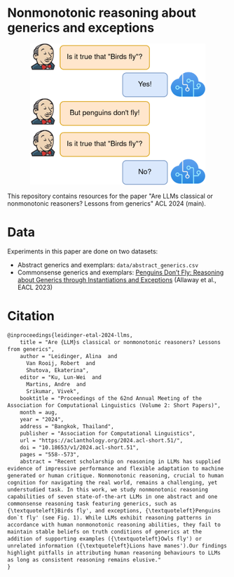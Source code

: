 # Nonmonotonic reasoning about generics and exceptions

<p align="center">
<img src="figures/nonmonotonicreasoning_highres.png" alt="nonmonotonicreasoningwithgenerics" width="400"/>
</p>

This repository contains resources for the paper "Are LLMs classical or nonmonotonic reasoners? Lessons from generics" ACL 2024 (main).

# Data

Experiments in this paper are done on two datasets:
* Abstract generics and exemplars: `data/abstract_generics.csv`
* Commonsense generics and exemplars: [Penguins Don’t Fly: Reasoning about Generics through Instantiations and Exceptions](https://aclanthology.org/2023.eacl-main.192) (Allaway et al., EACL 2023)

# Citation

```
@inproceedings{leidinger-etal-2024-llms,
    title = "Are {LLM}s classical or nonmonotonic reasoners? Lessons from generics",
    author = "Leidinger, Alina  and
      Van Rooij, Robert  and
      Shutova, Ekaterina",
    editor = "Ku, Lun-Wei  and
      Martins, Andre  and
      Srikumar, Vivek",
    booktitle = "Proceedings of the 62nd Annual Meeting of the Association for Computational Linguistics (Volume 2: Short Papers)",
    month = aug,
    year = "2024",
    address = "Bangkok, Thailand",
    publisher = "Association for Computational Linguistics",
    url = "https://aclanthology.org/2024.acl-short.51/",
    doi = "10.18653/v1/2024.acl-short.51",
    pages = "558--573",
    abstract = "Recent scholarship on reasoning in LLMs has supplied evidence of impressive performance and flexible adaptation to machine generated or human critique. Nonmonotonic reasoning, crucial to human cognition for navigating the real world, remains a challenging, yet understudied task. In this work, we study nonmonotonic reasoning capabilities of seven state-of-the-art LLMs in one abstract and one commonsense reasoning task featuring generics, such as {\textquoteleft}Birds fly', and exceptions, {\textquoteleft}Penguins don`t fly' (see Fig. 1). While LLMs exhibit reasoning patterns in accordance with human nonmonotonic reasoning abilities, they fail to maintain stable beliefs on truth conditions of generics at the addition of supporting examples ({\textquoteleft}Owls fly') or unrelated information ({\textquoteleft}Lions have manes').Our findings highlight pitfalls in attributing human reasoning behaviours to LLMs as long as consistent reasoning remains elusive."
}
```
